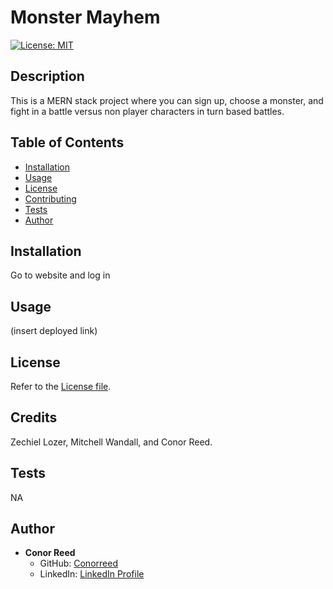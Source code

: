 # Monster Mayhem

[![License: MIT](https://img.shields.io/badge/License-MIT-yellow.svg)](https://opensource.org/licenses/MIT)  

## Description
This is a MERN stack project where you can sign up, choose a monster, and fight in a battle versus non player characters in turn based battles.

## Table of Contents
- [Installation](#installation)
- [Usage](#usage)
- [License](#license)
- [Contributing](#contributing)
- [Tests](#tests)
- [Author](#author)

## Installation
Go to website and log in

## Usage
(insert deployed link)

## License
Refer to the [License file](LICENSE).

## Credits
Zechiel Lozer, Mitchell Wandall, and Conor Reed.

## Tests
NA

## Author
- **Conor Reed**
  - GitHub: [Conorreed](https://github.com/Conorreed)
  - LinkedIn: [LinkedIn Profile](https://www.linkedin.com/in/conor-reed-7b57752a1/)
